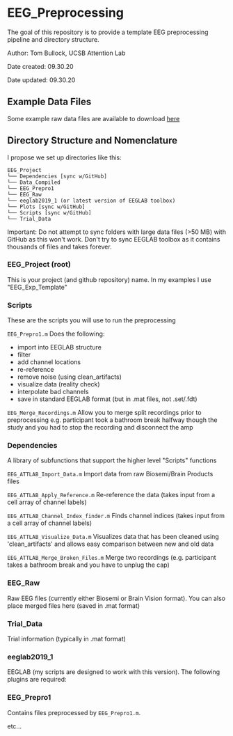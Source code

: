 # EEG_Preprocessing

The goal of this repository is to provide a template EEG preprocessing pipeline and directory structure.

Author: Tom Bullock, UCSB Attention Lab

Date created: 09.30.20

Date updated: 09.30.20

## Example Data Files

Some example raw data files are available to download [here](https://ucsb.box.com/s/c3gbxa11psgjfbgws1rkvitlb39h0hqk) 

## Directory Structure and Nomenclature 

I propose we set up directories like this:
```
EEG_Project
└── Dependencies [sync w/GitHub]
└── Data_Compiled
└── EEG_Prepro1
└── EEG_Raw
└── eeglab2019_1 (or latest version of EEGLAB toolbox)
└── Plots [sync w/GitHub]
└── Scripts [sync w/GitHub]
└── Trial_Data
```
Important: Do not attempt to sync folders with large data files (>50 MB) with GitHub as this won't work.  Don't try to sync EEGLAB toolbox as it contains thousands of files and takes forever.

### EEG_Project (root)

This is your project (and github repository) name.  In my examples I use "EEG_Exp_Template"

### Scripts

These are the scripts you will use to run the preprocessing

`EEG_Prepro1.m` Does the following:

* import into EEGLAB structure
* filter
* add channel locations
* re-reference
* remove noise (using clean_artifacts)
* visualize data (reality check)
* interpolate bad channels
* save in standard EEGLAB format (but in .mat files, not .set/.fdt)

`EEG_Merge_Recordings.m` Allow you to merge split recordings prior to preprocessing e.g. participant took a bathroom break halfway though the study and you had to stop the recording and disconnect the amp

### Dependencies

A library of subfunctions that support the higher level "Scripts" functions

`EEG_ATTLAB_Import_Data.m` Import data from raw Biosemi/Brain Products files

`EEG_ATTLAB_Apply_Reference.m` Re-reference the data (takes input from a cell array of channel labels)

`EEG_ATTLAB_Channel_Index_finder.m` Finds channel indices (takes input from a cell array of channel labels)

`EEG_ATTLAB_Visualize_Data.m` Visualizes data that has been cleaned using 'clean_artifacts' and allows easy comparison between new and old data

`EEG_ATTLAB_Merge_Broken_Files.m` Merge two recordings (e.g. participant takes a bathroom break and you have to unplug the cap)

### EEG_Raw

Raw EEG files (currently either Biosemi or Brain Vision format).  You can also place merged files here (saved in .mat format)

### Trial_Data

Trial information (typically in .mat format)

### eeglab2019_1

EEGLAB (my scripts are designed to work with this version).  The following plugins are required:

### EEG_Prepro1

Contains files preprocessed by `EEG_Prepro1.m`.

etc...






